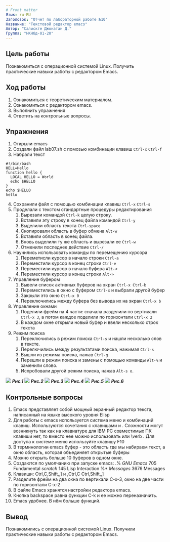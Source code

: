 ```yaml
---
# Front matter
Язык: ru-RU
Заголовок: "Отчет по лабораторной работе №10"
Название: "Текстовой редактор emacs"
Автор: "Салискте Джонатан Д."
Группа: "НКНбд-01-20"
---
```


## Цель работы

Познакомиться с операционной системой Linux. Получить практические навыки работы с редактором Emacs.

## Ход работы

1. Ознакомиться с теоретическим материалом.
2. Ознакомиться с редактором emacs.
3. Выполнить упражнения
4. Ответить на контрольные вопросы.

## Упражнения

1. Открыли emacs
2. Создали файл lab07.sh с помозью комбинации клавиш `Ctrl-x` `Ctrl-f`
3. Набрали текст

```shell
#!/bin/bash
HELL=Hello
function hello {
  LOCAL HELLO = World
  echo $HELLO
}
echo $HELLO
hello
```

4. Сохранили файл с помощью комбинации клавиш `Ctrl-x` `Ctrl-s`
5. Проделали с текстом стандартные процедуры редактирования
   1. Вырезали командой `Ctrl-k` целую строку.
   2. Вставили эту строку в конец файла командой `Ctrl-y`
   3. Выделили область текста `Ctrl-space`
   4. Скопировали область в буфер обмена `Alt-w`
   5. Вставили область в конец файла.
   6. Вновь выделили ту же область и вырезали ее `Ctrl-w`
   7. Отменили последнее действие `Ctrl-/`
6. Научились использовать команды по перемещению курсора
   1. Переметисли курсор в начало строки `Ctrl-a`
   2. Переместили курсор в конец строки `Ctrl-e`
   3. Переместили курсор в начало буфера `Alt-<`
   4. Переместили курсор в конец строки `Alt->`
7. Управление буфером
   1. Вывели список активных буферов на экран `Ctrl-x Ctrl-b`
   2. Переместились в окно с буфером `Ctrl-x` и выбрали другой буфер
   3. Закрыли это окно `Ctrl-x 0`
   4. Переключились между буфера без вывода их на экран `Ctrl-x b`
8. Управление окнами
   1. Поделили фрейм на 4 части: сначала разделили по вертикали `Ctrl-x 3`, а потом каждое поделили по горизонтали `Ctrl-x 2`
   2. В каждом окне открыли новый буфер и ввели несколько строк текста
9. Режим поиска
   1. Переключились в режим поиска `Ctrl-s` и нашли несколько слов в тексте.
   2. Перелючились между результатами поиска, нажимая `Ctrl-s`
   3. Вышли из режима поиска, нажав `Ctrl-g`
   4. Перешли в режим поиска и замены с помощью команды `Alt-%` и заменили слово.
   5. Испробовали другой режим поиска, нажав `Alt-s o`.

![](https://github.com/dsshestakov/Lab_10/blob/master/Снимок%20экрана%20от%202021-05-20%2012-26-56.png)
**_Рис.1_**
![](https://github.com/dsshestakov/Lab_10/blob/master/Снимок%20экрана%20от%202021-05-20%2012-27-46.png)
**_Рис.2_**
![](https://github.com/dsshestakov/Lab_10/blob/master/Снимок%20экрана%20от%202021-05-20%2012-28-03.png)
**_Рис.3_**
![](https://github.com/dsshestakov/Lab_10/blob/master/Снимок%20экрана%20от%202021-05-20%2012-32-30.png)
**_Рис.4_**
![](https://github.com/dsshestakov/Lab_10/blob/master/Снимок%20экрана%20от%202021-05-20%2012-33-41.png)
**_Рис.5_**
![](https://github.com/dsshestakov/Lab_10/blob/master/Снимок%20экрана%20от%202021-05-20%2012-40-09.png)
**_Рис.6_**

## Контрольные вопросы

1. Emacs представляет собой мощный экранный редактор текста, написанный на языке высокого уровня Elisp
2. Для работы с emacs используется система меню и комбинаций клавиш. Используются сочетания c клавишами <ctrl> и <meta>. Сложности могут возникнуть так как на клавиатуре для IBM PC совместимых ПК клавиши <meta> нет, то вместо нее можно использовать <alt> или <esc>\verb . Для доступа к системе меню используйте клавишу F10
3. В терминологии emacs буфер - это область где мы набираем текст, а окно область, которая объединяет открытые буферы
4. Можно открыть больше 10 буферов в одном окне.
5. Создаются по умолчанию при запуске emacs:
   .% _GNU Emacs_ 705 Fundamental
   _scratch_ 145 Lisp Interaction
   %\* _Messages_ 3676 Messages
6. Клавиши: Ctrl,C,Shift,\,] и <esc>,Ctrl,C Ctrl,Shift,\,]
7. Разделите фрейм на два окна по вертикали C-x-3, окно на две части по горизонтали C-x-2
8. В файле Emacs хранятся настройки редактора emacs.
9. Кнопка backspace равна функции C-k и ее можно переназначить.
10. Emacs удобнее. В нём больше функций.

## Вывод

Познакомились с операционной системой Linux. Получили практические навыки работы с редактором Emacs.
